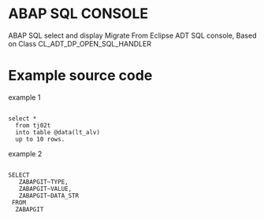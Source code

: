 # ABAP SQL CONSOLE
ABAP SQL select and display
Migrate From Eclipse ADT SQL console, Based on Class CL_ADT_DP_OPEN_SQL_HANDLER
# Example source code
example 1
<pre><code>
select *
  from tj02t
  into table @data(lt_alv)
  up to 10 rows.
</code></pre>

example 2
<pre><code>
SELECT 
   ZABAPGIT~TYPE, 
   ZABAPGIT~VALUE, 
   ZABAPGIT~DATA_STR
 FROM 
  ZABAPGIT
</code></pre>
